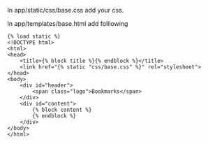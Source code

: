 In app/static/css/base.css add your css.

In app/templates/base.html add folllowing

```
{% load static %}
<!DOCTYPE html>
<html>
<head>
    <title>{% block title %}{% endblock %}</title>
    <link href="{% static "css/base.css" %}" rel="stylesheet">
</head>
<body>
    <div id="header">
        <span class="logo">Bookmarks</span>
    </div>
    <div id="content">
        {% block content %}
        {% endblock %}
    </div>
</body>
</html>
```
